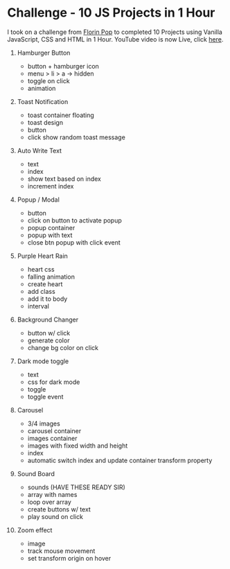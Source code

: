 # Challenge - 10 JS Projects in 1 Hour

I took on a challenge from [Florin Pop](https://github.com/florinpop17) to completed 10 Projects using Vanilla JavaScript, CSS and HTML in 1 Hour. YouTube video is now Live, click [here](https://www.youtube.com/watch?v=8GPPJpiLqHk).

1. Hamburger Button
    + button + hamburger icon
    + menu > li > a -> hidden
    + toggle on click
    + animation

2. Toast Notification
    + toast container floating
    + toast design
    + button
    + click show random toast message

3. Auto Write Text
    + text
    + index
    + show text based on index
    + increment index

4. Popup / Modal
    + button
    + click on button to activate popup
    + popup container
    + popup with text
    + close btn popup with click event

5. Purple Heart Rain
    + heart css
    + falling animation
    + create heart
    + add class
    + add it to body
    + interval

6. Background Changer
    + button w/ click
    + generate color
    + change bg color on click

7. Dark mode toggle
    + text
    + css for dark mode
    + toggle
    + toggle event

8. Carousel
    + 3/4 images
    + carousel container
    + images container
    + images with fixed width and height
    + index
    + automatic switch index and update container transform property

9. Sound Board
    + sounds (HAVE THESE READY SIR)
    + array with names
    + loop over array
    + create buttons w/ text
    + play sound on click
    
10. Zoom effect
    + image
    + track mouse movement
    + set transform origin on hover

